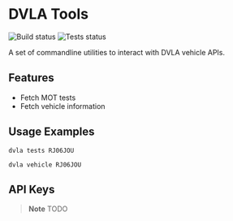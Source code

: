 # DVLA Tools
![Build status](https://img.shields.io/github/workflow/status/issy/dvla-tools/build)
![Tests status](https://img.shields.io/github/workflow/status/issy/dvla-tools/test?label=tests)

A set of commandline utilities to interact with DVLA vehicle APIs.

## Features

- Fetch MOT tests
- Fetch vehicle information

## Usage Examples

`dvla tests RJ06JOU`

`dvla vehicle RJ06JOU`

## API Keys

> **Note**
> TODO
